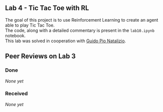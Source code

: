 ## Lab 4 - Tic Tac Toe with RL
The goal of this project is to use Reinforcement Learning to create an agent able to play Tic Tac Toe.<br>
The code, along with a detailed commentary is present in the `lab10.ipynb` notebook.
<br>
This lab was solved in cooperation with [Guido Pio Natalizio](https://github.com/Guido-Pio-Natalizio/computational-intelligence).


## Peer Reviews on Lab 3
### Done
_None yet_

### Received
_None yet_